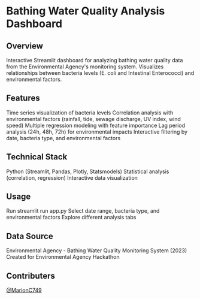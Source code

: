 # Bathing Water Quality Analysis Dashboard
## Overview
Interactive Streamlit dashboard for analyzing bathing water quality data from the Environmental Agency's monitoring system. Visualizes relationships between bacteria levels (E. coli and Intestinal Enterococci) and environmental factors.
## Features

Time series visualization of bacteria levels
Correlation analysis with environmental factors (rainfall, tide, sewage discharge, UV index, wind speed)
Multiple regression modeling with feature importance
Lag period analysis (24h, 48h, 72h) for environmental impacts
Interactive filtering by date, bacteria type, and environmental factors

## Technical Stack

Python (Streamlit, Pandas, Plotly, Statsmodels)
Statistical analysis (correlation, regression)
Interactive data visualization

## Usage

Run streamlit run app.py
Select date range, bacteria type, and environmental factors
Explore different analysis tabs

## Data Source
Environmental Agency - Bathing Water Quality Monitoring System (2023)
Created for Environmental Agency Hackathon

## Contributers
[@MarionC749](https://github.com/MarionC749)
